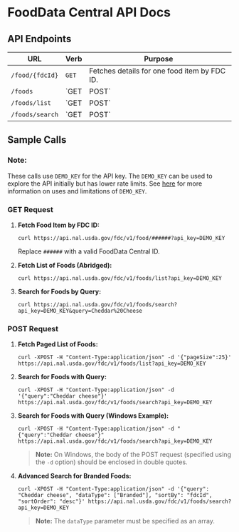 
# FoodData Central API Docs

## API Endpoints

| URL                  | Verb       | Purpose                                                        |
|----------------------|------------|----------------------------------------------------------------|
| `/food/{fdcId}`       | `GET`      | Fetches details for one food item by FDC ID.                   |
| `/foods`             | `GET | POST` | Fetches details for multiple food items using input FDC IDs.    |
| `/foods/list`        | `GET | POST` | Returns a paged list of foods, in the 'abridged' format.        |
| `/foods/search`      | `GET | POST` | Returns a list of foods that matched search (query) keywords.   |

## Sample Calls

### Note:
These calls use `DEMO_KEY` for the API key. The `DEMO_KEY` can be used to explore the API initially but has lower rate limits. See [here](#) for more information on uses and limitations of `DEMO_KEY`.

### GET Request

1. **Fetch Food Item by FDC ID:**
   
   ```
   curl https://api.nal.usda.gov/fdc/v1/food/######?api_key=DEMO_KEY
   ```

   Replace `######` with a valid FoodData Central ID.

2. **Fetch List of Foods (Abridged):**

   ```
   curl https://api.nal.usda.gov/fdc/v1/foods/list?api_key=DEMO_KEY
   ```

3. **Search for Foods by Query:**

   ```
   curl https://api.nal.usda.gov/fdc/v1/foods/search?api_key=DEMO_KEY&query=Cheddar%20Cheese
   ```

### POST Request

1. **Fetch Paged List of Foods:**

   ```
   curl -XPOST -H "Content-Type:application/json" -d '{"pageSize":25}' https://api.nal.usda.gov/fdc/v1/foods/list?api_key=DEMO_KEY
   ```

2. **Search for Foods with Query:**

   ```
   curl -XPOST -H "Content-Type:application/json" -d '{"query":"Cheddar cheese"}' https://api.nal.usda.gov/fdc/v1/foods/search?api_key=DEMO_KEY
   ```

3. **Search for Foods with Query (Windows Example):**

   ```
   curl -XPOST -H "Content-Type:application/json" -d "{"query":"Cheddar cheese"}" https://api.nal.usda.gov/fdc/v1/foods/search?api_key=DEMO_KEY
   ```

   > **Note:** On Windows, the body of the POST request (specified using the `-d` option) should be enclosed in double quotes.

4. **Advanced Search for Branded Foods:**

   ```
   curl -XPOST -H "Content-Type:application/json" -d '{"query": "Cheddar cheese", "dataType": ["Branded"], "sortBy": "fdcId", "sortOrder": "desc"}' https://api.nal.usda.gov/fdc/v1/foods/search?api_key=DEMO_KEY
   ```

   > **Note:** The `dataType` parameter must be specified as an array.
